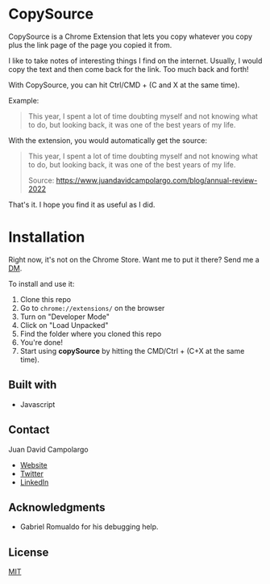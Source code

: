 # CopySource

CopySource is a Chrome Extension that lets you copy whatever you copy plus the link page of the page you copied it from. 

I like to take notes of interesting things I find on the internet. Usually, I would copy the text and then come back for the link. Too much back and forth!

With CopySource, you can hit Ctrl/CMD + (C and X at the same time).

Example:

> This year, I spent a lot of time doubting myself and not knowing what to do, but looking back, it was one of the best years of my life.

With the extension, you would automatically get the source:

> This year, I spent a lot of time doubting myself and not knowing what to do, but looking back, it was one of the best years of my life.
>
> Source: https://www.juandavidcampolargo.com/blog/annual-review-2022

That's it. I hope you find it as useful as I did.


# Installation

Right now, it's not on the Chrome Store. Want me to put it there? Send me a [DM](https://twitter.com/jdcampolargo).

To install and use it:

1. Clone this repo
2. Go to ```chrome://extensions/``` on the browser
3. Turn on "Developer Mode"
4. Click on "Load Unpacked"
5. Find the folder where you cloned this repo
6. You're done! 
7. Start using **copySource** by hitting the CMD/Ctrl + (C+X at the same time). 


## Built with
* Javascript


## Contact

Juan David Campolargo
* [Website](https://juandavidcampolargo.com/contact)
* [Twitter](https://twitter.com/jdcampolargo)
* [LinkedIn](https://linkedin.com/in/jdcampolargo)


## Acknowledgments

* Gabriel Romualdo for his debugging help.


## License
[MIT](https://choosealicense.com/licenses/mit/)
